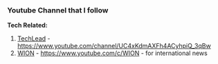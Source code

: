 ### Youtube Channel that I follow
**Tech Related:**
1.  [TechLead](https://www.youtube.com/channel/UC4xKdmAXFh4ACyhpiQ_3qBw) -  https://www.youtube.com/channel/UC4xKdmAXFh4ACyhpiQ_3qBw
2. [WION](https://www.youtube.com/c/WION) - https://www.youtube.com/c/WION - for international news
